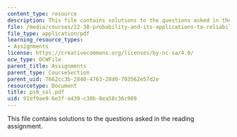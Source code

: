 ```yaml
---
content_type: resource
description: This file contains solutions to the questions asked in the reading assignment.
file: /media/courses/22-38-probability-and-its-applications-to-reliability-quality-control-and-risk-assessment-fall-2005/91ef9ae96e3fa439c30b8ea58c36c989_ps8_sol.pdf
file_type: application/pdf
learning_resource_types:
- Assignments
license: https://creativecommons.org/licenses/by-nc-sa/4.0/
ocw_type: OCWFile
parent_title: Assignments
parent_type: CourseSection
parent_uid: 7662cc3b-2840-4763-28d0-703562e57d2e
resourcetype: Document
title: ps8_sol.pdf
uid: 91ef9ae9-6e3f-a439-c30b-8ea58c36c989
---
```

This file contains solutions to the questions asked in the reading assignment.